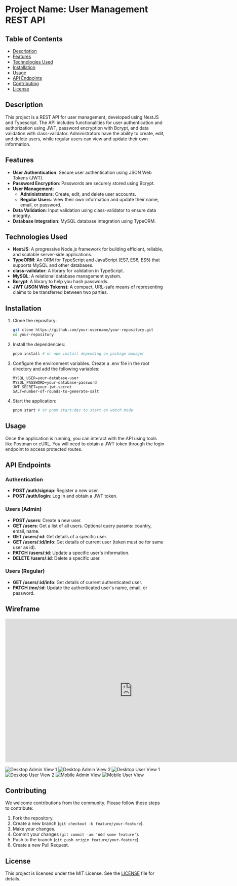 # Project Name: User Management REST API

## Table of Contents
- [Description](#description)
- [Features](#features)
- [Technologies Used](#technologies-used)
- [Installation](#installation)
- [Usage](#usage)
- [API Endpoints](#api-endpoints)
- [Contributing](#contributing)
- [License](#license)

## Description
This project is a REST API for user management, developed using NestJS and Typescript. The API includes functionalities for user authentication and authorization using JWT, password encryption with Bcrypt, and data validation with class-validator. Administrators have the ability to create, edit, and delete users, while regular users can view and update their own information.

## Features
- **User Authentication**: Secure user authentication using JSON Web Tokens (JWT).
- **Password Encryption**: Passwords are securely stored using Bcrypt.
- **User Management**:
  - **Administrators**: Create, edit, and delete user accounts.
  - **Regular Users**: View their own information and update their name, email, or password.
- **Data Validation**: Input validation using class-validator to ensure data integrity.
- **Database Integration**: MySQL database integration using TypeORM.

## Technologies Used
- **NestJS**: A progressive Node.js framework for building efficient, reliable, and scalable server-side applications.
- **TypeORM**: An ORM for TypeScript and JavaScript (ES7, ES6, ES5) that supports MySQL and other databases.
- **class-validator**: A library for validation in TypeScript.
- **MySQL**: A relational database management system.
- **Bcrypt**: A library to help you hash passwords.
- **JWT (JSON Web Tokens)**: A compact, URL-safe means of representing claims to be transferred between two parties.

## Installation
1. Clone the repository:
   ```bash
   git clone https://github.com/your-username/your-repository.git
   cd your-repository
   ```
2. Install the dependencies:
   ```bash
   pnpm install # or npm install depending on package manager
   ```
3. Configure the environment variables. Create a .env file in the root directory and add the following variables:
   ```env
   MYSQL_USER=your-database-user
   MYSQL_PASSWORD=your-database-password
   JWT_SECRET=your-jwt-secret
   SALT=number-of-rounds-to-generate-salt
   ```
4. Start the application:
   ```bash
   pnpm start # or pnpm start:dev to start on watch mode
   ```
## Usage
Once the application is running, you can interact with the API using tools like Postman or cURL. You will need to obtain a JWT token through the login endpoint to access protected routes.

## API Endpoints
### Authentication
- **POST /auth/signup**: Register a new user.
- **POST /auth/login**: Log in and obtain a JWT token.

### Users (Admin)
- **POST /users**: Create a new user.
- **GET /users**: Get a list of all users. Optional query params: country, email, name.
- **GET /users/:id**: Get details of a specific user.
- **GET /users/:id/info**: Get details of current user (token must be for same user as id).
- **PATCH /users/:id**: Update a specific user's information.
- **DELETE /users/:id**: Delete a specific user.

### Users (Regular)
- **GET /users/:id/info**: Get details of current authenticated user.
- **PATCH /me/:id**: Update the authenticated user's name, email, or password.

## Wireframe

<iframe style="border: 1px solid rgba(0, 0, 0, 0.1);" width="800" height="450" src="https://www.figma.com/embed?embed_host=share&url=https%3A%2F%2Fwww.figma.com%2Fproto%2FmbtqNXlzHirdr2G2JJjt27%2FWireframe%3Fnode-id%3D2-2%26t%3DcLc3Qb2kxMgmFHiw-1%26scaling%3Dmin-zoom%26content-scaling%3Dfixed%26page-id%3D0%253A1" allowfullscreen></iframe>


![Desktop Admin View 1](https://raw.githubusercontent.com/alkemyTech/CENCO-MIT-Back-T2/main/src/assets/img/desktop-admin1.png)
![Desktop Admin View 2](https://raw.githubusercontent.com/alkemyTech/CENCO-MIT-Back-T2/main/src/assets/img/desktop-admin2.png)
![Desktop User View 1](https://raw.githubusercontent.com/alkemyTech/CENCO-MIT-Back-T2/main/src/assets/img/desktop-user1.png)
![Desktop User View 2](https://raw.githubusercontent.com/alkemyTech/CENCO-MIT-Back-T2/main/src/assets/img/desktop-user2.png)
![Mobile Admin View](https://raw.githubusercontent.com/alkemyTech/CENCO-MIT-Back-T2/main/src/assets/img/mobile-admin.png)
![Mobile User View](https://raw.githubusercontent.com/alkemyTech/CENCO-MIT-Back-T2/main/src/assets/img/mobile-user.png)

## Contributing
We welcome contributions from the community. Please follow these steps to contribute:
1. Fork the repository.
2. Create a new branch (`git checkout -b feature/your-feature`).
3. Make your changes.
4. Commit your changes (`git commit -am 'Add some feature'`).
5. Push to the branch (`git push origin feature/your-feature`).
6. Create a new Pull Request.

## License
This project is licensed under the MIT License. See the [LICENSE](LICENSE) file for details.
